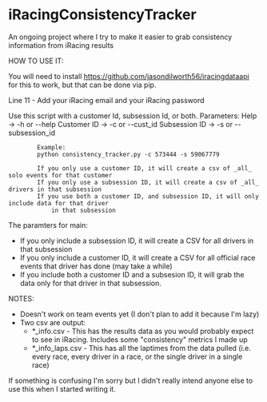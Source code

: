 # iRacingConsistencyTracker
An ongoing project where I try to make it easier to grab consistency information from iRacing results

HOW TO USE IT:

You will need to install https://github.com/jasondilworth56/iracingdataapi for this to work, but that can be done via pip.

Line 11 - Add your iRacing email and your iRacing password


Use this script with a customer Id, subsession Id, or both.
            Parameters:
            Help          -> -h or --help
            Customer ID   -> -c or --cust_id
            Subsession ID -> -s or --subsession_id

            Example:
            python consistency_tracker.py -c 573444 -s 59067779

            If you only use a customer ID, it will create a csv of _all_ solo events for that customer
            If you only use a subsession ID, it will create a csv of _all_ drivers in that subsession
            If you use both a customer ID, and subsession ID, it will only include data for that driver 
                in that subsession

The paramters for main:
 - If you only include a subsession ID, it will create a CSV for all drivers in that subsession
 - If you only include a customer ID, it will create a CSV for all official race events that driver has done (may take a while)
 - If you include both a customer ID and a subsesion ID, it will grab the data only for that driver in that subsession.

NOTES:
- Doesn't work on team events yet (I don't plan to add it because I'm lazy)
- Two csv are output:
  - *_info.csv - This has the results data as you would probably expect to see in iRacing. Includes some "consistency" metrics I made up
  - *_info_laps.csv - This has all the laptimes from the data pulled (i.e. every race, every driver in a race, or the single driver in a single race)

If something is confusing I'm sorry but I didn't really intend anyone else to use this when I started writing it.
